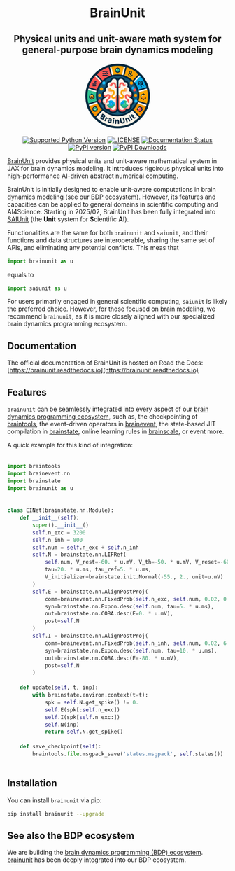 <h1 align='center'>BrainUnit</h1>
<h2 align='center'>Physical units and unit-aware math system for general-purpose brain dynamics modeling</h2>

<p align="center">
  	<img alt="Header image of brainunit." src="https://raw.githubusercontent.com/chaobrain/saiunit/main/docs/_static/brainunit.png" width=30%>
</p> 



<p align="center">
	<a href="https://pypi.org/project/brainunit/"><img alt="Supported Python Version" src="https://img.shields.io/pypi/pyversions/brainunit"></a>
	<a href="https://github.com/chaobrain/brainunit/blob/main/LICENSE"><img alt="LICENSE" src="https://img.shields.io/badge/License-Apache%202.0-blue.svg"></a>
    <a href='https://brainunit.readthedocs.io/?badge=latest'>
        <img src='https://readthedocs.org/projects/brainunit/badge/?version=latest' alt='Documentation Status' />
    </a>  	
    <a href="https://badge.fury.io/py/brainunit"><img alt="PyPI version" src="https://badge.fury.io/py/brainunit.svg"></a>
    <a href="https://pepy.tech/projects/brainunit"><img src="https://static.pepy.tech/badge/brainunit" alt="PyPI Downloads"></a>
</p>




[BrainUnit](https://github.com/chaobrain/brainunit) provides physical units and unit-aware mathematical system in JAX for brain dynamics modeling. It introduces rigoirous physical units into high-performance AI-driven abstract numerical computing. 

BrainUnit is initially designed to enable unit-aware computations in brain dynamics modeling (see our [BDP ecosystem](https://ecosystem-for-brain-dynamics.readthedocs.io/)). However, its features and capacities can be applied to general domains in scientific computing and AI4Science. Starting in 2025/02, BrainUnit has been fully integrated into [SAIUnit](https://github.com/chaobrain/saiunit) (the **Unit** system for **S**cientific **AI**). 

Functionalities are the same for both ``brainunit`` and ``saiunit``, and their functions and data structures are interoperable, sharing the same set of APIs, and eliminating any potential conflicts. This meas that 

```python
import brainunit as u
```

equals to 

```python
import saiunit as u
```

For users primarily engaged in general scientific computing, `saiunit` is likely the preferred choice. However, for those focused on brain modeling, we recommend `brainunit`, as it is more closely aligned with our specialized brain dynamics programming ecosystem.



## Documentation

The official documentation of BrainUnit is hosted on Read the Docs: [https://brainunit.readthedocs.io](https://brainunit.readthedocs.io)



## Features

`brainunit` can be seamlessly integrated into every aspect of our [brain dynamics programming ecosystem](https://ecosystem-for-brain-dynamics.readthedocs.io/), such as, the checkpointing of [braintools](https://github.com/chaobrain/braintools), the event-driven operators in [brainevent](https://github.com/chaobrain/brainevent), the state-based JIT compilation in [brainstate](https://github.com/chaobrain/brainstate), online learning rules in [brainscale](https://github.com/chaobrain/brainscale), or event more. 

A quick example for this kind of integration:

```python

import braintools
import brainevent.nn
import brainstate
import brainunit as u


class EINet(brainstate.nn.Module):
    def __init__(self):
        super().__init__()
        self.n_exc = 3200
        self.n_inh = 800
        self.num = self.n_exc + self.n_inh
        self.N = brainstate.nn.LIFRef(
            self.num, V_rest=-60. * u.mV, V_th=-50. * u.mV, V_reset=-60. * u.mV,
            tau=20. * u.ms, tau_ref=5. * u.ms,
            V_initializer=brainstate.init.Normal(-55., 2., unit=u.mV)
        )
        self.E = brainstate.nn.AlignPostProj(
            comm=brainevent.nn.FixedProb(self.n_exc, self.num, 0.02, 0.6 * u.mS),
            syn=brainstate.nn.Expon.desc(self.num, tau=5. * u.ms),
            out=brainstate.nn.COBA.desc(E=0. * u.mV),
            post=self.N
        )
        self.I = brainstate.nn.AlignPostProj(
            comm=brainevent.nn.FixedProb(self.n_inh, self.num, 0.02, 6.7 * u.mS),
            syn=brainstate.nn.Expon.desc(self.num, tau=10. * u.ms),
            out=brainstate.nn.COBA.desc(E=-80. * u.mV),
            post=self.N
        )

    def update(self, t, inp):
        with brainstate.environ.context(t=t):
            spk = self.N.get_spike() != 0.
            self.E(spk[:self.n_exc])
            self.I(spk[self.n_exc:])
            self.N(inp)
            return self.N.get_spike()
    
    def save_checkpoint(self):
        braintools.file.msgpack_save('states.msgpack', self.states())
    
```



## Installation

You can install ``brainunit`` via pip:

```bash
pip install brainunit --upgrade
```



## See also the BDP ecosystem

We are building the [brain dynamics programming (BDP) ecosystem](https://ecosystem-for-brain-dynamics.readthedocs.io/). [brainunit](https://github.com/chaobrain/brainunit) has been deeply integrated into our BDP ecosystem.
